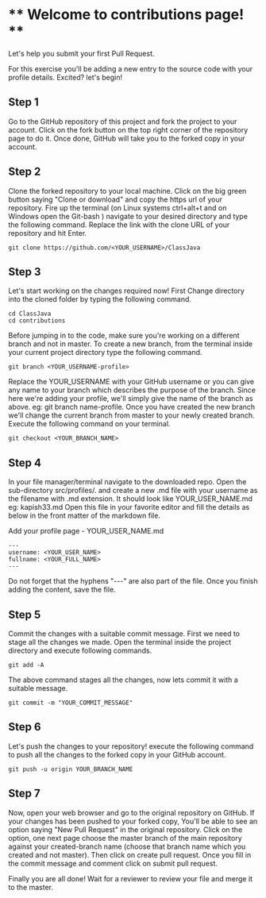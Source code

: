 # ** Welcome to contributions page! **

Let's help you submit your first Pull Request.

For this exercise you'll be adding a new entry to the  source code with your profile details. Excited?  let's begin!

## **Step 1**

Go to the GitHub repository of this project and fork the project to your account. Click  on the fork button on the top right corner of the repository page to do it. Once done, GitHub will take you to the forked copy in your account.

## **Step 2**

Clone  the forked repository to your local machine. Click on the big green  button saying "Clone or download" and copy the https url of your repository. Fire up the terminal (on Linux systems ctrl+alt+t and on Windows open the Git-bash ) navigate to your desired directory and type the following command.  Replace the link with the clone URL of your repository and hit Enter.

    git clone https://github.com/<YOUR_USERNAME>/ClassJava

## **Step 3**

Let's start working on the changes required now! First Change directory into the cloned folder by typing the following command.

    cd ClassJava
    cd contributions

Before jumping in to the code, make sure you're working on a different  branch and not in master. To create a new branch, from the terminal  inside your current project directory type the following command.

    git branch <YOUR_USERNAME-profile>

Replace the YOUR_USERNAME with your GitHub username or you can give any name to your branch which  describes the purpose of the branch. Since here we're adding your  profile, we'll simply give the name of the branch as above. eg: git branch name-profile.  Once you have created the new branch we'll change the current branch  from master to your newly created branch. Execute the following command  on your terminal.

    git checkout <YOUR_BRANCH_NAME>


## **Step 4**

In your  file manager/terminal navigate to the downloaded repo. Open the sub-directory src/profiles/. and create a new .md file with your username as the filename with .md extension.
It should look like YOUR_USER_NAME.md  eg: kapish33.md
Open this file in your favorite editor and fill the details as below in the front matter of the markdown file.


Add your profile page - YOUR_USER_NAME.md

    ---
    username: <YOUR_USER_NAME>
    fullname: <YOUR_FULL_NAME>
    ---

Do not forget that the hyphens "---" are also part of the file. Once you finish adding the content, save the file.

## **Step 5**

Commit the changes with a suitable commit message. First we need to stage all the changes we made. Open the terminal inside the project directory and execute following commands.

    git add -A

The above command stages all the changes, now lets commit it with a suitable message.

    git commit -m "YOUR_COMMIT_MESSAGE"


## **Step 6**

Let's push the changes to your repository! execute the following command to push all the changes to the forked copy in your GitHub account.

    git push -u origin YOUR_BRANCH_NAME

## **Step 7**

Now, open your web browser and go to the original repository on GitHub.  If your changes has been pushed to your forked copy, You'll be able to  see an option saying "New Pull Request" in the original repository.  Click on the option, one next page choose the master branch of the main repository against your created-branch name (choose that branch name which you created and not master). Then click on create pull request. Once you fill  in the commit message and comment click on submit pull request.

Finally you are all done!  Wait for a reviewer to review your file and merge it to the master.
